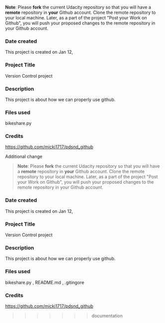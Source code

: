 **Note**: Please **fork** the current Udacity repository so that you will have a **remote** repository in **your** Github account. Clone the remote repository to your local machine. Later, as a part of the project "Post your Work on Github", you will push your proposed changes to the remote repository in your Github account.

### Date created
This project is created on Jan 12, 

### Project Title
Version Control project 

### Description
This project is about how we can properly use github.

### Files used
bikeshare.py 

### Credits
https://github.com/micki1717/pdsnd_github

Additional change
>**Note**: Please **fork** the current Udacity repository so that you will have a **remote** repository in **your** Github account. Clone the remote repository to your local machine. Later, as a part of the project "Post your Work on Github", you will push your proposed changes to the remote repository in your Github account.

### Date created
This project is created on Jan 12, 

### Project Title
Version Control project 

### Description
This project is about how we can properly use github.

### Files used
bikeshare.py , README.md , .gitingore

### Credits
https://github.com/micki1717/pdsnd_github
>>>>>>> documentation
